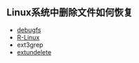 ## Linux系统中删除文件如何恢复

- [debugfs]()
- [R-Linux](http://www.r-tt.com/free_linux_recovery/)
- ext3grep
- [extundelete](http://extundelete.sourceforge.net/)
